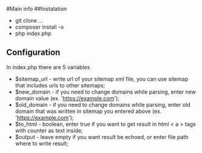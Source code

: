 #Main info
##Instalation
* git clone ...
* composer install -o
* php index.php

## Configuration
In index.php there are 5 variables
* $sitemap_url - write url of your sitemap xml file, you can use sitemap that includes urls to other sitemaps;
* $new_domain - if you need to change domains while parsing, enter new domain value (ex. 'https://example.com');
* $old_domain - if you need to change domains while parsing, enter old domain that was written in sitemap you entered above (ex. 'https://example.com');
* $to_html - boolean, enter true if you want to get result in html < a > tags with counter as text inside;
* $output - leave empty if you want result be echoed, or enter file path where to write result;